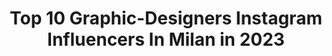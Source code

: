 ---
title: Top 10 Graphic-Designers Instagram Influencers In Milan in 2023
description: >-
  Find top graphic-designers Instagram influencers in Milan in 2023. Most popular hashtags: #graphicdesign #graphicdesigner #nature #italy.
platform: Instagram
hits: 27
text_top: See the best Instagram influencers on inBeat.
text_bottom: Our search engine aggregates 27 Instagram influencers like this in Milan, Italy for you to work with.
profiles:
  - username: "eenreeco"
    fullname: >-
      Enrico
    bio: >-
      Visual/Graphic Designer 📀 Milano My kid is @ricodallasss 93 'til infinity 👁️
    location: "Italy"
    followers: 2908
    engagement: 863
    commentsToLikes: 0.062463
    id: ck5zstkgsz5ur0i14o9cc12fv
    verified: false
    hashtags: ""
  - username: "elenasessa"
    fullname: >-
      엘레나 • FASHION • TRAVEL • INSPO
    bio: >-
      🍝 • More pasta, less drama 📚 • Graphic design in SantaGiuliaAcademy, Brescia 🎓 • Graphic designer from NABA, Milan 🎓 • Photo editor - @adobe certified
    location: "Italy"
    followers: 36093
    engagement: 267
    commentsToLikes: 0.019658
    id: ck8szj7u1onm60j78s0krfemc
    verified: false
    hashtags: "#etsy, #blog, #gems, #sheinofficial"
  - username: "onpackaging"
    fullname: >-
      On Packaging
    bio: >-
      curated by @erostorre based in Milan, Italy tutoring at @ied_milano
    location: "Italy"
    followers: 134386
    engagement: 223
    commentsToLikes: 0.009325
    id: ck14grnaf6ohv0i190ir1b9p5
    verified: false
    hashtags: "#graphic, #beerporn, #package, #beverage"
  - username: "ludovico.pincini"
    fullname: >-
      Ludovico Pincini
    bio: >-
      Creative director at @creative_bulls • Visual designer and stubborn perfectionist. Fighting everyday against ugliness. Milan 🇮🇹
    location: "Italy"
    followers: 107080
    engagement: 142
    commentsToLikes: 0.009314
    id: ck8t8unwelw400j78we56ajfa
    verified: false
    hashtags: "#logosai, #illustrator, #corporateidentity, #visualidentity"
  - username: "sarah_parmeggiani"
    fullname: >-
      Sarah Parmeggiani
    bio: >-
      🇮🇹🇬🇧 Architect & Graphic Designer | Journalist 📸 #model | #fitness | #fashion | #design Owner @e20_events_designer
    location: "Italy"
    followers: 48722
    engagement: 206
    commentsToLikes: 0.187296
    id: ck6u6mcd4gfrm0j715e0q2t7z
    verified: false
    hashtags: "#modellife, #concorso, #fitnessmodel, #igersrimini"
  - username: "jay_t_world"
    fullname: >-
      Jay T
    bio: >-
      Graphic Designer/Content creator Play with everything DM or jay.t.world88@gmail.com 📍Milano (from Sicily)
    location: "Italy"
    followers: 9644
    engagement: 512
    commentsToLikes: 0.009450
    id: ck0vv2jicn8uz0i19jrvefsda
    verified: false
    hashtags: "#weed, #coronavirus, #wax, #typo"
  - username: "_mirko_speranza_"
    fullname: >-
      Mirko • CONTENT CREATOR • MUA
    bio: >-
      L’Aquila...PR/COLLABS Email:👇🏽 🇮🇹MAKE-UP LOVER / GRAPHIC DESIGNER SIDE BY SIDE NABLA👇🏽👇🏽 YOUTUBE
    location: "Italy"
    followers: 7498
    engagement: 476
    commentsToLikes: 0.253632
    id: ck8tc9c2yyqxy0j78lcnfi47b
    verified: false
    hashtags: "#makeupartist, #mulac, #benefitbrows, #youtube"
  - username: "luciobuselli"
    fullname: >-
      Lucio Buselli
    bio: >-
      Graphic designer | Photographer | Videomaker 📍Fabriano 🇮🇹 📽@themarchigiani 🎞
    location: "Italy"
    followers: 9259
    engagement: 283
    commentsToLikes: 0.017811
    id: ck14jy947mroj0i19xysa734l
    verified: false
    hashtags: "#motocross, #portraits, #portrait, #pursuitofportraits"
  - username: "marco_oggian"
    fullname: >-
      Marco Oggian
    bio: >-
      🇮🇹 Multidisciplinary Artist / Art Director Represented by @pocko Founder of @studioflaco
    location: "Italy"
    followers: 45203
    engagement: 685
    commentsToLikes: 0.014907
    id: ck55oovre8t3k0i11rm608r2h
    verified: false
    hashtags: "#tdkpeepshow, #postereveryday, #producer, #illustration"
  - username: "flavialauramanzoli"
    fullname: >-
      Flavia Laura Manzoli
    bio: >-
      🏃🏼‍♀️ Runner 🐶 Dogs lover 🎓 Bocconi University 📍 Milan, Italy 💌 fiaba93@hotmail.it
    location: "Italy"
    followers: 17990
    engagement: 364
    commentsToLikes: 0.115219
    id: ck135occu2ew60i19irooo0rj
    verified: false
    hashtags: "#workout, #motivation, #instagood, #sunrise"
---